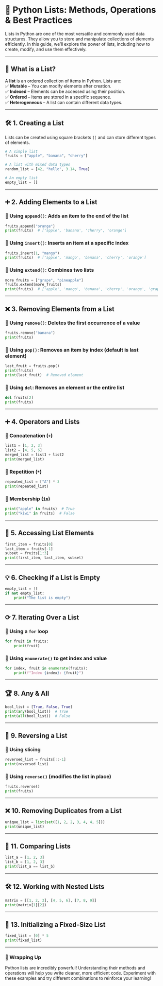 # 📌  Python Lists: Methods, Operations & Best Practices  

Lists in Python are one of the most versatile and commonly used data structures. They allow you to store and manipulate collections of elements efficiently. In this guide, we’ll explore the power of lists, including how to create, modify, and use them effectively.  

---

## 🎯 What is a List?  

A **list** is an ordered collection of items in Python. Lists are:  
✅ **Mutable** – You can modify elements after creation.  
✅ **Indexed** – Elements can be accessed using their position.  
✅ **Ordered** – Items are stored in a specific sequence.  
✅ **Heterogeneous** – A list can contain different data types.  

---

## 🛠️ 1. Creating a List  

Lists can be created using square brackets `[]` and can store different types of elements.  

```python
# A simple list
fruits = ["apple", "banana", "cherry"]

# A list with mixed data types
random_list = [42, "hello", 3.14, True]

# An empty list
empty_list = []
```

---

## ➕ 2. Adding Elements to a List  

### 🔹 Using `append()`: Adds an item to the end of the list  

```python
fruits.append("orange")
print(fruits)  # ['apple', 'banana', 'cherry', 'orange']
```

### 🔹 Using `insert()`: Inserts an item at a specific index  

```python
fruits.insert(1, "mango")
print(fruits)  # ['apple', 'mango', 'banana', 'cherry', 'orange']
```

### 🔹 Using `extend()`: Combines two lists  

```python
more_fruits = ["grape", "pineapple"]
fruits.extend(more_fruits)
print(fruits)  # ['apple', 'mango', 'banana', 'cherry', 'orange', 'grape', 'pineapple']
```

---

## ❌ 3. Removing Elements from a List  

### 🔹 Using `remove()`: Deletes the first occurrence of a value  

```python
fruits.remove("banana")
print(fruits)
```

### 🔹 Using `pop()`: Removes an item by index (default is last element)  

```python
last_fruit = fruits.pop()
print(fruits)
print(last_fruit)  # Removed element
```

### 🔹 Using `del`: Removes an element or the entire list  

```python
del fruits[2]
print(fruits)
```

---

## ➕ 4. Operators and Lists  

### 🔹 Concatenation (`+`)  

```python
list1 = [1, 2, 3]
list2 = [4, 5, 6]
merged_list = list1 + list2
print(merged_list)
```

### 🔹 Repetition (`*`)  

```python
repeated_list = ["A"] * 3
print(repeated_list)
```

### 🔹 Membership (`in`)  

```python
print("apple" in fruits)  # True
print("kiwi" in fruits)  # False
```

---

## 📏 5. Accessing List Elements  

```python
first_item = fruits[0]
last_item = fruits[-1]
subset = fruits[1:3]
print(first_item, last_item, subset)
```

---

## 💡 6. Checking if a List is Empty  

```python
empty_list = []
if not empty_list:
    print("The list is empty")
```

---

## ⟳ 7. Iterating Over a List  

### 🔹 Using a `for` loop  

```python
for fruit in fruits:
    print(fruit)
```

### 🔹 Using `enumerate()` to get index and value  

```python
for index, fruit in enumerate(fruits):
    print(f"Index {index}: {fruit}")
```

---

## 🏆 8. Any & All  

```python
bool_list = [True, False, True]
print(any(bool_list))  # True
print(all(bool_list))  # False
```

---

## 🔄 9. Reversing a List  

### 🔹 Using slicing  

```python
reversed_list = fruits[::-1]
print(reversed_list)
```

### 🔹 Using `reverse()` (modifies the list in place)  

```python
fruits.reverse()
print(fruits)
```

---

## ❌ 10. Removing Duplicates from a List  

```python
unique_list = list(set([1, 2, 2, 3, 4, 4, 5]))
print(unique_list)
```

---

## 🔎 11. Comparing Lists  

```python
list_a = [1, 2, 3]
list_b = [1, 2, 3]
print(list_a == list_b)
```

---

## 🛠️ 12. Working with Nested Lists  

```python
matrix = [[1, 2, 3], [4, 5, 6], [7, 8, 9]]
print(matrix[1][2])
```

---

## 🏢 13. Initializing a Fixed-Size List  

```python
fixed_list = [0] * 5
print(fixed_list)
```

---

### 🚀 Wrapping Up  

Python lists are incredibly powerful! Understanding their methods and operations will help you write cleaner, more efficient code. Experiment with these examples and try different combinations to reinforce your learning!  


